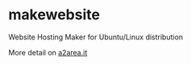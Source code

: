 # makewebsite
Website Hosting Maker for Ubuntu/Linux distribution

More detail on [a2area.it](https://www.a2area.it)
